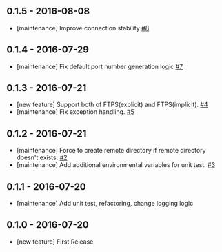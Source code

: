 ## 0.1.5 - 2016-08-08

* [maintenance] Improve connection stability [#8](https://github.com/embulk/embulk-output-ftp/pull/9)

## 0.1.4 - 2016-07-29

* [maintenance] Fix default port number generation logic [#7](https://github.com/embulk/embulk-output-ftp/pull/7)

## 0.1.3 - 2016-07-21

* [new feature] Support both of FTPS(explicit) and FTPS(implicit). [#4](https://github.com/sakama/embulk-output-ftp/pull/4)
* [maintenance] Fix exception handling. [#5](https://github.com/sakama/embulk-output-ftp/pull/5)

## 0.1.2 - 2016-07-21

* [maintenance] Force to create remote directory if remote directory doesn't exists. [#2](https://github.com/sakama/embulk-output-ftp/pull/2)
* [maintenance] Add additional environmental variables for unit test. [#3](https://github.com/sakama/embulk-output-ftp/pull/3)

## 0.1.1 - 2016-07-20

* [maintenance] Add unit test, refactoring, change logging logic

## 0.1.0 - 2016-07-20

* [new feature] First Release
